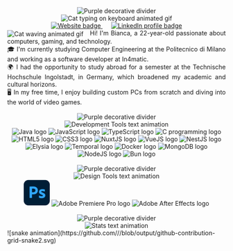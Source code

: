 <div align="center">
  <img src="https://webstockreview.net/images/divider-clipart-purple-5.png" alt="Purple decorative divider" height="80"><br>
  <img src="https://i.ibb.co/51gnSCQ/cat-ezgif-com-crop.gif" alt="Cat typing on keyboard animated gif" width="250"/><br>
  <a href="https://site" target="_blank">
    <img src="https://img.shields.io/website?up_color=purple&up_message=online&url=https%3A%2F%2sito.it" alt="Website badge"/>
  </a>
  &nbsp;&nbsp;&nbsp;&nbsp; <!-- Questo aggiunge lo spazio tra i due badge -->
  <a href="https://it.linkedin.com/in/bianca-roberta-ianosel" target="_blank">
    <img src="https://img.shields.io/badge/linkedin%20-%230077B5.svg?&style=for-the-badge&logo=linkedin&logoColor=white" alt="LinkedIn profile badge"/>
  </a>
</div>


<div id="aboutMe" align="justify">
  <img src="https://i.ibb.co/kH07kTg/ezgif-com-crop.gif" alt="Cat waving animated gif" width="100" style="vertical-align:middle; margin-right: 10px;"/>
  Hi! I'm Bianca, a 22-year-old passionate about computers, gaming, and technology.
  <br>
  🎓 I'm currently studying Computer Engineering at the Politecnico di Milano and working as a software developer at In4matic.
  <br>
  🌍 I had the opportunity to study abroad for a semester at the Technische Hochschule Ingolstadt, in Germany, which broadened my academic and cultural horizons.
  <br>
  🖥️ In my free time, I enjoy building custom PCs from scratch and diving into the world of video games.
</div>

<br>

<div align="center">
  <img src="https://webstockreview.net/images/divider-clipart-purple-5.png" alt="Purple decorative divider" height="80">
</div>

<div id="developmentTools" align="center">
  <div>
    <img src="https://readme-typing-svg.demolab.com?font=Playpen+Sans&weight=500&size=30&pause=1000&color=4b0296&width=280&height=50&lines=Development+Tools" alt="Development Tools text animation"/>
  </div>
  <div>
    <img src="https://skillicons.dev/icons?i=java" title="Java" alt="Java logo" width="60" height="60"/>
    <img src="https://skillicons.dev/icons?i=javascript" title="JavaScript" alt="JavaScript logo" width="60" height="60"/>
    <img src="https://skillicons.dev/icons?i=typescript" title="TypeScript" alt="TypeScript logo" width="60" height="60"/>
    <img src="https://skillicons.dev/icons?i=c" title="C" alt="C programming logo" width="60" height="60"/>
    <img src="https://skillicons.dev/icons?i=html" title="HTML5" alt="HTML5 logo" width="60" height="60"/>
    <img src="https://skillicons.dev/icons?i=css" title="CSS3" alt="CSS3 logo" width="60" height="60"/>
    <img src="https://skillicons.dev/icons?i=nuxtjs" title="NuxtJS" alt="NuxtJS logo" width="60" height="60"/>
    <img src="https://skillicons.dev/icons?i=vuejs" title="VueJS" alt="VueJS logo" width="60" height="60"/>
    <img src="https://skillicons.dev/icons?i=nestjs" title="NestJS" alt="NestJS logo" width="60" height="60"/>
    <img src="https://skillicons.dev/icons?i=elysia" title="Elysia" alt="Elysia logo" width="60" height="60"/>
    <img src="https://external-content.duckduckgo.com/ip3/temporal.io.ico" title="Temporal"  alt="Temporal logo" width="60" height="60"/>
    <img src="https://skillicons.dev/icons?i=docker" title="Docker" alt="Docker logo" width="60" height="60"/>
    <img src="https://skillicons.dev/icons?i=mongodb" title="MongoDB" alt="MongoDB logo" width="60" height="60"/>
    <img src="https://skillicons.dev/icons?i=nodejs" title="NodeJS" alt="NodeJS logo" width="60" height="60"/>
    <img src="https://skillicons.dev/icons?i=bun" title="Bun" alt="Bun logo" width="60" height="60"/>
  </div>
</div>

<br>

<div align="center">
  <img src="https://webstockreview.net/images/divider-clipart-purple-5.png" alt="Purple decorative divider" height="80">
</div>

<div id="designTools" align="center">
  <div>
    <img src="https://readme-typing-svg.demolab.com?font=Playpen+Sans&weight=500&size=30&pause=1000&color=4b0296&width=180&height=50&lines=Design+Tools" alt="Design Tools text animation"/>
  </div>
  <div>
    <img src="https://github.com/devicons/devicon/blob/master/icons/photoshop/photoshop-original.svg" title="Adobe Photoshop" alt="Adobe Photoshop logo" width="60" height="60"/>
    <img src="https://www.imagensempng.com.br/wp-content/uploads/2020/12/premiere.png" title="Adobe Premiere Pro" alt="Adobe Premiere Pro logo" width="60" height="60"/>
    <img src="https://upload.wikimedia.org/wikipedia/commons/thumb/c/cb/Adobe_After_Effects_CC_icon.svg/1051px-Adobe_After_Effects_CC_icon.svg.png" title="Adobe After Effects" alt="Adobe After Effects logo" width="60" height="60"/>
  </div>
</div>

<br>

<div align="center">
  <img src="https://webstockreview.net/images/divider-clipart-purple-5.png" alt="Purple decorative divider" height="80">
</div>

<div id="Snake of Commits" align="center">
  <div>
    <img src="https://readme-typing-svg.demolab.com?font=Playpen+Sans&weight=500&size=30&pause=1000&color=4b0296&width=270&height=50&lines=Snake+of+Commits" alt="Stats text animation"/>
  </div>
</div>
![snake animation](https://github.com/<seu user name>/<seu user name>/blob/output/github-contribution-grid-snake2.svg)
